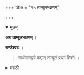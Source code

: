 +++
title = "१५ ताम्बूलभक्षणम्"

+++

<details open><summary>मूलम्</summary>

**अथ ताम्बूलभक्षणम् ।**

**चण्डेश्वरः** ।

> सार्धमासद्वये दद्यात् ताम्बूलं प्रथमं शिशोः ।
</details> 

<details><summary>मराठी</summary>

॥ आतां ताम्बूलभक्षणविधि साङ्गतो. त्याविषयी चण्डेश्वर ह्मणतो-"मुलाला अडीच महिने होताम्च शुभलग्नी प्रथमतः ताम्बूल द्यावा; अर्थात् विड्याचा रस द्यावा." 
</details>
